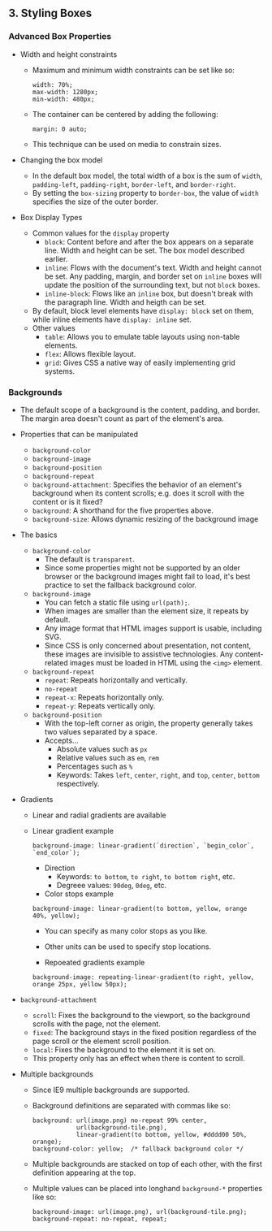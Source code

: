 ## 3. Styling Boxes

### Advanced Box Properties
- Width and height constraints
  - Maximum and minimum width constraints can be set like so:

    ```
    width: 70%;
    max-width: 1280px;
    min-width: 480px;
    ```

  - The container can be centered by adding the following:

    ```
    margin: 0 auto;
    ```

  - This technique can be used on media to constrain sizes.

- Changing the box model
  - In the default box model, the total width of a box is the sum of `width`, `padding-left`, `padding-right`, `border-left`, and `border-right`.
  - By setting the `box-sizing` property to `border-box`, the value of `width` specifies the size of the outer border.

- Box Display Types
  - Common values for the `display` property
    - `block`: Content before and after the box appears on a separate line. Width and height can be set. The box model described earlier.
    - `inline`: Flows with the document's text. Width and height cannot be set. Any padding, margin, and border set on `inline` boxes will update the position of the surrounding text, but not `block` boxes.
    - `inline-block`: Flows like an `inline` box, but doesn't break with the paragraph line. Width and heigth can be set.
  - By default, block level elements have `display: block` set on them, while inline elements have `display: inline` set.
  - Other values
    - `table`: Allows you to emulate table layouts using non-table elements.
    - `flex`: Allows flexible layout.
    - `grid`: Gives CSS a native way of easily implementing grid systems.

### Backgrounds
- The default scope of a background is the content, padding, and border. The margin area doesn't count as part of the element's area.
- Properties that can be manipulated
  - `background-color`
  - `background-image`
  - `background-position`
  - `background-repeat`
  - `background-attachment`: Specifies the behavior of an element's background when its content scrolls; e.g. does it scroll with the content or is it fixed?
  - `background`: A shorthand for the five properties above.
  - `background-size`: Allows dynamic resizing of the background image

- The basics
  - `background-color`
    - The default is `transparent`.
    - Since some properties might not be supported by an older browser or the background images might fail to load, it's best practice to set the fallback background color.
  - `background-image`
    - You can fetch a static file using `url(path);`.
    - When images are smaller than the element size, it repeats by default.
    - Any image format that HTML images support is usable, including SVG.
    - Since CSS is only concerned about presentation, not content, these images are invisible to assistive technologies. Any content-related images must be loaded in HTML using the `<img>` element.
  - `background-repeat`
    - `repeat`: Repeats horizontally and vertically.
    - `no-repeat`
    - `repeat-x`: Repeats horizontally only.
    - `repeat-y`: Repeats vertically only.
  - `background-position`
    - With the top-left corner as origin, the property generally takes two values separated by a space.
    - Accepts...
      - Absolute values such as `px`
      - Relative values such as `em`, `rem`
      - Percentages such as `%`
      - Keywords: Takes `left`, `center`, `right`, and `top`, `center`, `bottom` respectively.

- Gradients
  - Linear and radial gradients are available
  - Linear gradient example
    
    ```
    background-image: linear-gradient(`direction`, `begin_color`, `end_color`);
    ```
    - Direction
      - Keywords: `to bottom`, `to right`, `to bottom right`, etc.
      - Degreee values: `90deg`, `0deg`, etc.
    - Color stops example

    ```
    background-image: linear-gradient(to bottom, yellow, orange 40%, yellow);
    ```
      - You can specify as many color stops as you like.
      - Other units can be used to specify stop locations.

    - Repoeated gradients example

    ```
    background-image: repeating-linear-gradient(to right, yellow, orange 25px, yellow 50px);
    ```

- `background-attachment`
  - `scroll`: Fixes the background to the viewport, so the background scrolls with the page, not the element.
  - `fixed`: The background stays in the fixed position regardless of the page scroll or the element scroll position.
  - `local`: Fixes the background to the element it is set on.
  - This property only has an effect when there is content to scroll.

- Multiple backgrounds
  - Since IE9 multiple backgrounds are supported.
  - Background definitions are separated with commas like so:

    ```
    background: url(image.png) no-repeat 99% center,
                url(background-tile.png),
                linear-gradient(to bottom, yellow, #dddd00 50%, orange);
    background-color: yellow;  /* fallback background color */
    ```

  - Multiple backgrounds are stacked on top of each other, with the first definition appearing at the top.
  - Multiple values can be placed into longhand `background-*` properties like so:

    ```
    background-image: url(image.png), url(background-tile.png);
    background-repeat: no-repeat, repeat;
    ```

